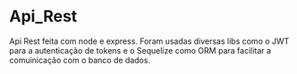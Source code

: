 # Api_Rest
 Api Rest feita com node e express. Foram usadas diversas libs como o JWT para a autenticação de tokens e o Sequelize como ORM para facilitar a comuinicação com  o banco de dados.
